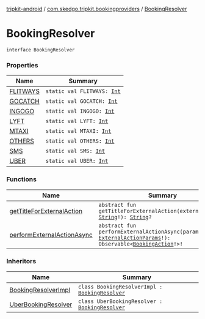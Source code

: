 [tripkit-android](../../index.md) / [com.skedgo.tripkit.bookingproviders](../index.md) / [BookingResolver](./index.md)

# BookingResolver

`interface BookingResolver`

### Properties

| Name | Summary |
|---|---|
| [FLITWAYS](-f-l-i-t-w-a-y-s.md) | `static val FLITWAYS: `[`Int`](https://kotlinlang.org/api/latest/jvm/stdlib/kotlin/-int/index.html) |
| [GOCATCH](-g-o-c-a-t-c-h.md) | `static val GOCATCH: `[`Int`](https://kotlinlang.org/api/latest/jvm/stdlib/kotlin/-int/index.html) |
| [INGOGO](-i-n-g-o-g-o.md) | `static val INGOGO: `[`Int`](https://kotlinlang.org/api/latest/jvm/stdlib/kotlin/-int/index.html) |
| [LYFT](-l-y-f-t.md) | `static val LYFT: `[`Int`](https://kotlinlang.org/api/latest/jvm/stdlib/kotlin/-int/index.html) |
| [MTAXI](-m-t-a-x-i.md) | `static val MTAXI: `[`Int`](https://kotlinlang.org/api/latest/jvm/stdlib/kotlin/-int/index.html) |
| [OTHERS](-o-t-h-e-r-s.md) | `static val OTHERS: `[`Int`](https://kotlinlang.org/api/latest/jvm/stdlib/kotlin/-int/index.html) |
| [SMS](-s-m-s.md) | `static val SMS: `[`Int`](https://kotlinlang.org/api/latest/jvm/stdlib/kotlin/-int/index.html) |
| [UBER](-u-b-e-r.md) | `static val UBER: `[`Int`](https://kotlinlang.org/api/latest/jvm/stdlib/kotlin/-int/index.html) |

### Functions

| Name | Summary |
|---|---|
| [getTitleForExternalAction](get-title-for-external-action.md) | `abstract fun getTitleForExternalAction(externalAction: `[`String`](https://kotlinlang.org/api/latest/jvm/stdlib/kotlin/-string/index.html)`!): `[`String`](https://kotlinlang.org/api/latest/jvm/stdlib/kotlin/-string/index.html)`?` |
| [performExternalActionAsync](perform-external-action-async.md) | `abstract fun performExternalActionAsync(params: `[`ExternalActionParams`](../../com.skedgo.tripkit/-external-action-params/index.md)`!): Observable<`[`BookingAction`](../../com.skedgo.tripkit/-booking-action/index.md)`!>!` |

### Inheritors

| Name | Summary |
|---|---|
| [BookingResolverImpl](../-booking-resolver-impl/index.md) | `class BookingResolverImpl : `[`BookingResolver`](./index.md) |
| [UberBookingResolver](../-uber-booking-resolver/index.md) | `class UberBookingResolver : `[`BookingResolver`](./index.md) |
